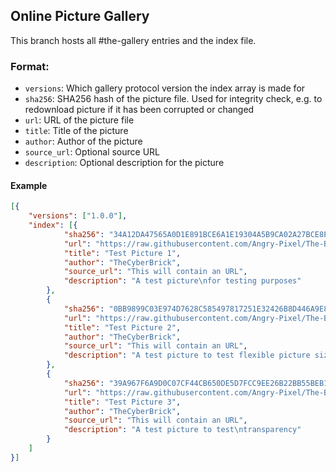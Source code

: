 ## Online Picture Gallery

This branch hosts all #the-gallery entries and the index file.

### Format:

* ```versions```: Which gallery protocol version the index array is made for
* ```sha256```: SHA256 hash of the picture file. Used for integrity check, e.g. to redownload picture if it has been corrupted or changed
* ```url```: URL of the picture file
* ```title```: Title of the picture
* ```author```: Author of the picture
* ```source_url```: Optional source URL
* ```description```: Optional description for the picture

#### Example
```Json
[{
	"versions": ["1.0.0"],
	"index": [{
			"sha256": "34A12DA47565A0D1E891BCE6A1E19304A5B9CA02A27BCE8E2EB3B47CA60DF08C",
			"url": "https://raw.githubusercontent.com/Angry-Pixel/The-Betweenlands/online_picture_gallery/test1.png",
			"title": "Test Picture 1",
			"author": "TheCyberBrick",
			"source_url": "This will contain an URL",
			"description": "A test picture\nfor testing purposes"
		},
		{
			"sha256": "0BB9899C03E974D7628C585497817251E32426B8D446A9E8D1BD075225B12DE8",
			"url": "https://raw.githubusercontent.com/Angry-Pixel/The-Betweenlands/online_picture_gallery/test2.png",
			"title": "Test Picture 2",
			"author": "TheCyberBrick",
			"source_url": "This will contain an URL",
			"description": "A test picture to test flexible picture size"
		},
		{
			"sha256": "39A967F6A9D0C07CF44CB650DE5D7FCC9EE26B22BB55BEB13CB24ADC81E11ED2",
			"url": "https://raw.githubusercontent.com/Angry-Pixel/The-Betweenlands/online_picture_gallery/test3.png",
			"title": "Test Picture 3",
			"author": "TheCyberBrick",
			"source_url": "This will contain an URL",
			"description": "A test picture to test\ntransparency"
		}
	]
}]

```
